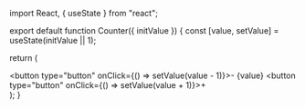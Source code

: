 import React, { useState } from "react";

export default function Counter({ initValue }) {
  const [value, setValue] = useState(initValue || 1);

  return (
    <div>
      <button type="button" onClick={() => setValue(value - 1)}>-</button>
      <span> {value} </span>
      <button type="button" onClick={() => setValue(value + 1)}>+</button>
    </div>
  );
}
